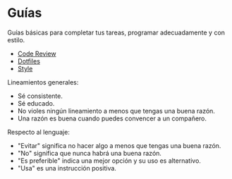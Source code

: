 Guías
======

Guías básicas para completar tus tareas, programar adecuadamente y con estilo.

* [Code Review](./code-review)
* [Dotfiles](./dotfiles)
* [Style](./style)

Lineamientos generales:

* Sé consistente.
* Sé educado.
* No violes ningún lineamiento a menos que tengas una buena razón.
* Una razón es buena cuando puedes convencer a un compañero.

Respecto al lenguaje:

* "Evitar" significa no hacer algo a menos que tengas una buena razón.
* "No" significa que nunca habrá una buena razón.
* "Es preferible" indica una mejor opción y su uso es alternativo.
* "Usa" es una instrucción positiva.
